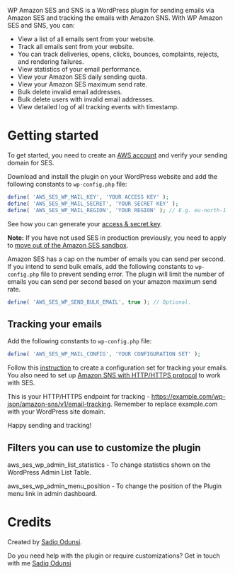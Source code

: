 WP Amazon SES and SNS is a WordPress plugin for sending emails via Amazon SES and tracking the emails with Amazon SNS. With WP Amazon SES and SNS, you can:

- View a list of all emails sent from your website.
- Track all emails sent from your website.
- You can track deliveries, opens, clicks, bounces, complaints, rejects, and rendering failures.
- View statistics of your email performance.
- View your Amazon SES daily sending quota.
- View your Amazon SES maximum send rate.
- Bulk delete invalid email addresses.
- Bulk delete users with invalid email addresses.
- View detailed log of all tracking events with timestamp.


# Getting started

To get started, you need to create an [AWS account](https://portal.aws.amazon.com/billing/signup#/) and verify your sending domain for SES.

Download and install the plugin on your WordPress website and add the following constants to `wp-config.php` file:

```PHP
define( 'AWS_SES_WP_MAIL_KEY', 'YOUR ACCESS KEY' );
define( 'AWS_SES_WP_MAIL_SECRET', 'YOUR SECRET KEY' );
define( 'AWS_SES_WP_MAIL_REGION', 'YOUR REGION' ); // E.g. eu-north-1
```

See how you can generate your [access & secret key](https://docs.aws.amazon.com/general/latest/gr/aws-sec-cred-types.html#access-keys-and-secret-access-keys).

**Note:** If you have not used SES in production previously, you need to apply to [move out of the Amazon SES sandbox](http://docs.aws.amazon.com/ses/latest/DeveloperGuide/request-production-access.html).

Amazon SES has a cap on the number of emails you can send per second. If you intend to send bulk emails, add the following constants to `wp-config.php` file to prevent sending error. The plugin will limit the number of emails you can send per second based on your amazon maximum send rate.

```PHP
define( 'AWS_SES_WP_SEND_BULK_EMAIL', true ); // Optional.
```

## Tracking your emails

Add the following constants to `wp-config.php` file:

```PHP
define( 'AWS_SES_WP_MAIL_CONFIG', 'YOUR CONFIGURATION SET' );
```

Follow this [instruction](https://docs.aws.amazon.com/ses/latest/dg/creating-configuration-sets.html) to create a configuration set for tracking your emails. You also need to set up [Amazon SNS with HTTP/HTTPS protocol](https://docs.aws.amazon.com/sns/latest/dg/SendMessageToHttp.subscribe.html) to work with SES.

This is your HTTP/HTTPS endpoint for tracking - https://example.com/wp-json/amazon-sns/v1/email-tracking. Remember to replace example.com with your WordPress site domain.

Happy sending and tracking!


## Filters you can use to customize the plugin

aws_ses_wp_admin_list_statistics - To change statistics shown on the WordPress Admin List Table.

aws_ses_wp_admin_menu_position - To change the position of the Plugin menu link in admin dashboard.


# Credits

Created by [Sadiq Odunsi](https://sadiqodunsi.com).

Do you need help with the plugin or require customizations? Get in touch with me [Sadiq Odunsi](https://sadiqodunsi.com)

